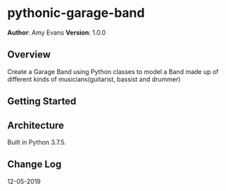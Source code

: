 # pythonic-garage-band

**Author**: Amy Evans
**Version**: 1.0.0

## Overview
Create a Garage Band using Python classes to model a Band made up of different kinds of musicians(guitarist, bassist and drummer)


## Getting Started


## Architecture
Built in Python 3.7.5.


## Change Log
12-05-2019
